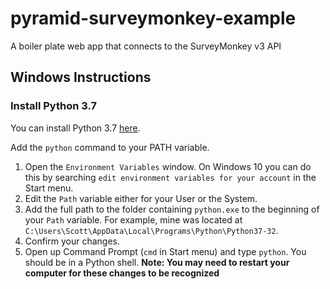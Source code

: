 # pyramid-surveymonkey-example
A boiler plate web app that connects to the SurveyMonkey v3 API

## Windows Instructions
### Install Python 3.7
You can install Python 3.7 [here](https://www.python.org/ftp/python/3.7.0/python-3.7.0.exe).

Add the `python` command to your PATH variable.

   1. Open the `Environment Variables` window. On Windows 10 you can do this by searching `edit environment variables for your account` in the Start menu.
   1. Edit the `Path` variable either for your User or the System.
   1. Add the full path to the folder containing `python.exe` to the beginning of your `Path` variable. For example, mine was located at `C:\Users\Scott\AppData\Local\Programs\Python\Python37-32`.
   1. Confirm your changes.
   1. Open up Command Prompt (`cmd` in Start menu) and type `python`. You should be in a Python shell. **Note: You may need to restart your computer for these changes to be recognized**

